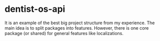 # dentist-os-api

It is an example of the best big project structure from my experience.
The main idea is to split packages into features. However, there is one core package (or shared) for general features like localizations.
